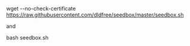 wget --no-check-certificate https://raw.githubusercontent.com/dldfree/seedbox/master/seedbox.sh

and

bash seedbox.sh

